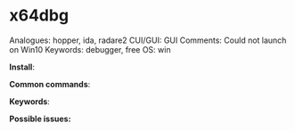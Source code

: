 # x64dbg

Analogues: hopper, ida, radare2
CUI/GUI: GUI
Comments: Could not launch on Win10
Keywords: debugger, free
OS: win

**Install**:

**Common commands**:

**Keywords**:

**Possible issues:**